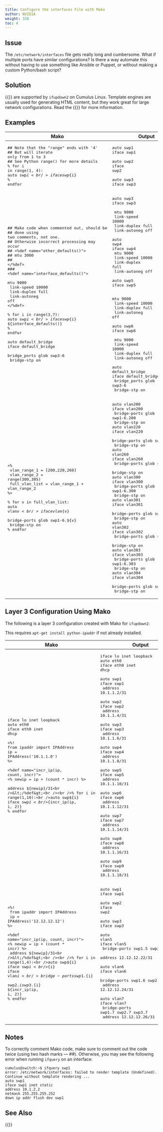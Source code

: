 ```yaml
---
title: Configure the interfaces File with Mako
author: NVIDIA
weight: 326
toc: 4
---
```


## Issue

The `/etc/network/interfaces` file gets really long and cumbersome. What if multiple ports have similar configurations? Is there a way automate this without having to use something like Ansible or Puppet, or without making a custom Python/bash script?

## Solution

{{<exlink url="http://www.makotemplates.org/" text="Mako templates">}} are supported by `ifupdown2` on Cumulus Linux. Template engines are usually used for generating HTML content, but they work great for large network configurations. Read the {{<exlink url="http://docs.makotemplates.org/en/latest/" text="Mako documentation">}} for more information.

## Examples

| Mako | Output |
| ---- | ------ |
| <pre>## Note that the &quot;range&quot; ends with &#39;4&#39;<br/>## But will iterate only from 1 to 3<br/>## See Python range() for more details<br/>% for i in range(1, 4):<br/>auto swp${i}<br/>iface swp${i}<br/>% endfor</pre> | <pre>auto swp1<br/>iface swp1<br/><br/>auto swp2<br/>iface swp2<br/><br/>auto swp3<br/>iface swp3</pre> |
| <pre>## Mako code when commented out, should be<br/>## done using two comments, not one.<br/>## Otherwise incorrect processing may occur<br/>## &lt;%def name=&quot;other_defaults()&quot;&gt;<br/>##   mtu 3000<br/>## &lt;/%def&gt;<br/>###<br/>&lt;%def name=&quot;interface_defaults()&quot;&gt;<br/>   mtu 9000<br/>   link-speed 10000<br/>   link-duplex full<br/>   link-autoneg off<br/>&lt;/%def&gt;<br/><br/>% for i in range(3,7):<br/>auto swp${i}<br/>iface swp${i}<br/>${interface_defaults()}<br/>% endfor<br/><br/>auto default_bridge<br/>iface default_bridge<br/>        bridge_ports glob swp3-6<br/>        bridge-stp on</pre> | <pre>auto swp3<br/>iface swp3<br/><br/>   mtu 9000<br/>   link-speed 10000<br/>   link-duplex full<br/>   link-autoneg off<br/><br/>auto swp4<br/>iface swp4<br/>   mtu 9000<br/>   link-speed 10000<br/>   link-duplex full<br/>   link-autoneg off<br/><br/>auto swp5<br/>iface swp5<br/><br/>   mtu 9000<br/>   link-speed 10000<br/>   link-duplex full<br/>   link-autoneg off<br/><br/>auto swp6<br/>iface swp6<br/><br/>   mtu 9000<br/>   link-speed 10000<br/>   link-duplex full<br/>   link-autoneg off<br/><br/>auto default_bridge<br/>iface default_bridge<br/>    bridge_ports glob swp3-6<br/>    bridge-stp on</pre> |
| <pre>&lt;%<br/>    vlan_range_1 = [200,220,260]<br/>    vlan_range_2 = range(300,305)<br/>    full_vlan_list = vlan_range_1 + vlan_range_2<br/>%&gt;<br/><br/>% for v in full_vlan_list:<br/>auto vlan${v}<br/>iface vlan${v}<br/>        bridge-ports glob swp1-6.${v}<br/>        bridge-stp on<br/>% endfor</pre> | <pre>auto vlan200<br/>iface vlan200<br/>    bridge-ports glob swp1-6.200<br/>    bridge-stp on<br/>auto vlan220<br/>iface vlan220<br/>    bridge-ports glob swp1-6.220<br/>    bridge-stp on<br/>auto vlan260<br/>iface vlan260<br/>    bridge-ports glob swp1-6.260<br/>    bridge-stp on<br/>auto vlan300<br/>iface vlan300<br/>    bridge-ports glob swp1-6.300<br/>    bridge-stp on<br/>auto vlan301<br/>iface vlan301<br/>    bridge-ports glob swp1-6.301<br/>    bridge-stp on<br/>auto vlan302<br/>iface vlan302<br/>    bridge-ports glob swp1-6.302<br/>    bridge-stp on<br/>auto vlan303<br/>iface vlan303<br/>    bridge-ports glob swp1-6.303<br/>    bridge-stp on<br/>auto vlan304<br/>iface vlan304<br/>    bridge-ports glob swp1-6.304<br/>    bridge-stp on</pre> |

## Layer 3 Configuration Using Mako

The following is a layer 3 configuration created with Mako for `ifupdown2`:

This requires `apt-get install python-ipaddr` if not already installed.

| Mako | Output |
| ---- | ------ |
| <pre>iface lo inet loopback<br />auto eth0<br />iface eth0 inet dhcp<br /><br />&lt;%!<br />from ipaddr import IPAddress<br />ip = IPAddress(&#39;10.1.1.0&#39;)<br />%&gt;<br /><br />&lt;%def name=&quot;incr_ip(ip, count, incr)&quot;&gt;<br />&lt;% newip = ip + (count * incr) %&gt;<br />  address ${newip}/31<br />&lt;/%def&gt;<br /><br />% for i in range(1,10):<br />auto swp${i}<br />iface swp${i}<br />${incr_ip(ip, i, 2)}<br />% endfor</pre> | <pre>iface lo inet loopback<br />auto eth0<br />iface eth0 inet dhcp<br /><br />auto swp1<br />iface swp1<br />    address 10.1.1.2/31<br /><br />auto swp2<br />iface swp2<br />    address 10.1.1.4/31<br /><br />auto swp3<br />iface swp3<br />    address 10.1.1.6/31<br /><br />auto swp4<br />iface swp4<br />    address 10.1.1.8/31<br /><br />auto swp5<br />iface swp5<br />    address 10.1.1.10/31<br /><br />auto swp6<br />iface swp6<br />    address 10.1.1.12/31<br /><br />auto swp7<br />iface swp7<br />    address 10.1.1.14/31<br /><br />auto swp8<br />iface swp8<br />    address 10.1.1.16/31<br /><br />auto swp9<br />iface swp9<br />    address 10.1.1.18/31</pre> |
| <pre>&lt;%!<br /> from ipaddr import IPAddress<br /> ip = IPAddress(&#39;12.12.12.12&#39;)<br />%&gt;<br /><br />&lt;%def name=&quot;incr_ip(ip, count, incr)&quot;&gt;<br />&lt;% newip = ip + (count * incr) %&gt;<br /> address ${newip}/31<br />&lt;/%def&gt;<br /><br />% for i in range(1,4):<br />auto swp${i}<br />iface swp${i}<br />% endfor<br /><br />% for i in range(5,8):<br />auto vlan${i}<br />iface vlan${i}<br />bridge-ports swp1.${i} <br />swp2.${i} swp3.${i}<br />${incr_ip(ip, i, 2)}<br />% endfor</pre> | <pre>auto swp1<br />iface swp1<br /><br />auto swp2<br />iface swp2<br /><br />auto swp3<br />iface swp3<br /><br />auto vlan5<br />iface vlan5<br /> bridge-ports swp1.5 swp2.5 swp3.5<br /> address 12.12.12.22/31<br /><br />auto vlan6<br />iface vlan6<br /> bridge-ports swp1.6 swp2.6 swp3.6<br /> address 12.12.12.24/31<br /><br />auto vlan7<br />iface vlan7<br /> bridge-ports swp1.7 swp2.7 swp3.7<br /> address 12.12.12.26/31</pre> |

## Notes

To correctly comment Mako code, make sure to comment out the code twice (using two hash marks — \#\#). Otherwise, you may see the following error when running `ifquery` on an interface:

    cumulus@switch:~$ ifquery swp1
    error: /etc/network/interfaces: failed to render template (Undefined). Continue without template rendering ...
    auto swp1
    iface swp1 inet static
    address 10.1.2.2
    netmask 255.255.255.252
    down ip addr flush dev swp1

## See Also

{{<link title="Compare ifupdown2 Commands with ifupdown Commands">}}
